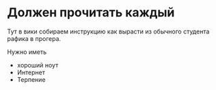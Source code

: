 Должен прочитать каждый
=======================

Тут в вики собираем инструкцию как вырасти из обычного студента рафика в прогера. 

Нужно иметь

* хороший ноут
* Интернет
* Терпение
